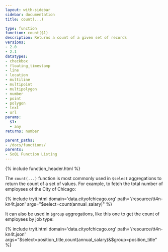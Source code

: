```yaml
---
layout: with-sidebar
sidebar: documentation
title: count(...)

type: function
function: count($1)
description: Returns a count of a given set of records
versions:
- 2.0
- 2.1
datatypes:
- checkbox
- floating_timestamp
- line
- location
- multiline
- multipoint
- multipolygon
- number
- point
- polygon
- text 
- url
params:
  $1:
  - any
returns: number

parent_paths: 
- /docs/functions/
parents: 
- SoQL Function Listing 
---
```


{% include function_header.html %}

The `count(...)` function is most commonly used in `$select` aggregations to return the count of a set of values. For example, to fetch the total number of employees of the City of Chicago:

{% include tryit.html domain='data.cityofchicago.org' path='/resource/tt4n-kn4t.json' args="$select=count(annual_salary)" %}

It can also be used in `$group` aggregations, like this one to get the count of employees by job type:

{% include tryit.html domain='data.cityofchicago.org' path='/resource/tt4n-kn4t.json' args="$select=position_title,count(annual_salary)&$group=position_title" %}
